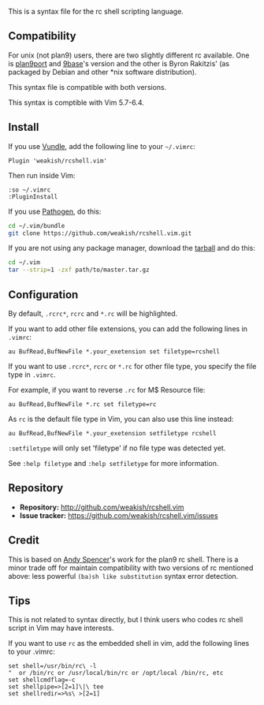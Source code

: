 This is a syntax file for the rc shell scripting language.

## Compatibility

For unix (not plan9) users, there are two slightly different rc available.
One is [plan9port][plan9port] and [9base][9base]'s version
and the other is Byron Rakitzis'
(as packaged by Debian and other *nix software distribution).

This syntax file is compatible with both versions.

[plan9port]: https://github.com/9fans/plan9port
[9base]: http://tools.suckless.org/9base

This syntax is comptible with Vim 5.7-6.4.

## Install

If you use [Vundle](https://github.com/gmarik/vundle), add the following line to your `~/.vimrc`:

```vim
Plugin 'weakish/rcshell.vim'
```

Then run inside Vim:

```vim
:so ~/.vimrc
:PluginInstall
```

If you use [Pathogen](https://github.com/tpope/vim-pathogen), do this:

```sh
cd ~/.vim/bundle
git clone https://github.com/weakish/rcshell.vim.git
```

If you are not using any package manager, download the [tarball](https://github.com/weakish/rcshell.vim/archive/master.tar.gz) and do this:

```sh
cd ~/.vim
tar --strip=1 -zxf path/to/master.tar.gz
```

## Configuration

By default, `.rcrc*`, `rcrc` and `*.rc` will be highlighted.

If you want to add other file extensions, you can add the following lines in `.vimrc`:

```vim
au BufRead,BufNewFile *.your_exetension set filetype=rcshell
```

If you want to use `.rcrc*`, `rcrc` or `*.rc` for other file type, you specify the file type in `.vimrc`.

For example, if you want to reverse `.rc` for M$ Resource file:

```vim
au BufRead,BufNewFile *.rc set filetype=rc
```

As `rc` is the default file type in Vim, you can also use this line instead:

```vim
au BufRead,BufNewFile *.your_exetension setfiletype rcshell
```

`:setfiletype` will only set 'filetype' if no file type was detected yet.

See `:help filetype` and `:help setfiletype` for more information.

## Repository

- **Repository:** http://github.com/weakish/rcshell.vim
- **Issue tracker:** https://github.com/weakish/rcshell.vim/issues

## Credit

This is based on [Andy Spencer][andy]'s work for the plan9 rc shell.
There is a minor trade off for maintain compatibility with two versions of rc mentioned above:
less powerful `(ba)sh like substitution` syntax error detection.

[andy]: https://github.com/Andy753421

## Tips

This is not related to syntax directly, but I think users who codes rc shell script in Vim may have interests.

If you want to use `rc` as the embedded shell in vim,
add the following lines to your .vimrc:

```vim
set shell=/usr/bin/rc\ -l
"  or /bin/rc or /usr/local/bin/rc or /opt/local /bin/rc, etc
set shellcmdflag=-c
set shellpipe=>[2=1]\|\ tee
set shellredir=>%s\ >[2=1]
```
